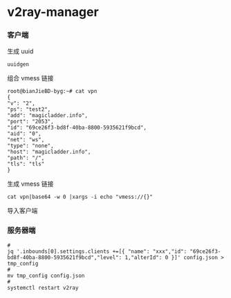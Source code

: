 # v2ray-manager

### 客户端

生成 uuid

```
uuidgen
```

组合 vmess 链接

```
root@bianJieBD-byg:~# cat vpn 
{
"v": "2",
"ps": "test2",
"add": "magicladder.info",
"port": "2053",
"id": "69ce26f3-bd8f-40ba-8800-5935621f9bcd",
"aid": "0",
"net": "ws",
"type": "none",
"host": "magicladder.info",
"path": "/",
"tls": "tls"
}
```

生成 vmess 链接

```
cat vpn|base64 -w 0 |xargs -i echo "vmess://{}"
```

导入客户端



### 服务器端

```
# 
jq '.inbounds[0].settings.clients +=[{ "name": "xxx","id": "69ce26f3-bd8f-40ba-8800-5935621f9bcd","level": 1,"alterId": 0 }]' config.json > tmp_config
# 
mv tmp_config config.json
# 
systemctl restart v2ray
```


